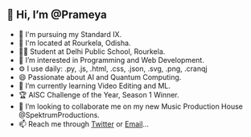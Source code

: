 ## 👋 Hi, I’m @Prameya
- 🏢 I'm pursuing my Standard IX.
- 📍 I'm located at Rourkela, Odisha.
- 👦🏻 Student at Delhi Public School, Rourkela.
- 👀 I’m interested in Programming and Web Development.
- ⚙️ I use daily: .py, .js, .html, .css, .json, .svg, .png, .cranqj
- 😄 Passionate about AI and Quantum Computing.
- 🌱 I’m currently learning Video Editing and ML.
- 🏆 AISC Challenge of the Year, Season 1 Winner.
- 💞️ I’m looking to collaborate me on my new Music Production House @SpektrumProductions.
- 📫 Reach me through <a href="https://twitter.com/MohantyPrameya" target="_blank">Twitter</a> or <a href="mailto:prameyamohanty14@gmail.com" target="_blank">Email</a>...

<!---
Prameya14/Prameya14 is a ✨ special ✨ repository because its `README.md` (this file) appears on your GitHub profile.
You can click the Preview link to take a look at your changes.
--->
